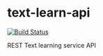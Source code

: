 # text-learn-api

[![Build Status](https://travis-ci.org/gfoo/text-learn-api.svg?branch=master)](https://travis-ci.org/gfoo/text-learn-api)


REST Text learning service API
